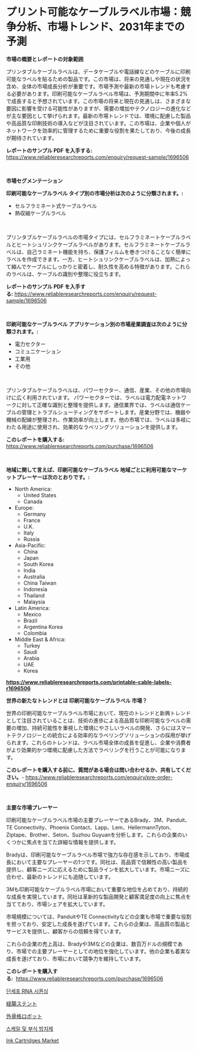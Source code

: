 <p><h1>プリント可能なケーブルラベル市場：競争分析、市場トレンド、2031年までの予測</h1></p><p><strong>市場の概要とレポートの対象範囲</strong></p>
<p><p>プリンタブルケーブルラベルは、データケーブルや電話線などのケーブルに印刷可能なラベルを貼るための製品です。この市場は、将来の見通しや現在の状況を含め、全体の市場成長分析が重要です。市場予測や最新の市場トレンドも考慮する必要があります。印刷可能なケーブルラベル市場は、予測期間中に年率5.2%で成長すると予想されています。この市場の将来と現在の見通しは、さまざまな要因に影響を受ける可能性がありますが、需要の増加やテクノロジーの進化などが主な要因として挙げられます。最新の市場トレンドでは、環境に配慮した製品や高品質な印刷技術の導入などが注目されています。この市場は、企業や個人がネットワークを効率的に管理するために重要な役割を果たしており、今後の成長が期待されています。</p></p>
<p><strong>レポートのサンプル PDF を入手する:</strong> <a href="https://www.reliableresearchreports.com/enquiry/request-sample/1696506">https://www.reliableresearchreports.com/enquiry/request-sample/1696506</a></p>
<p>&nbsp;</p>
<p><strong>市場セグメンテーション</strong></p>
<p><strong>印刷可能なケーブルラベル タイプ別の市場分析は次のように分類されます。:</strong></p>
<p><ul><li>セルフラミネート式ケーブルラベル</li><li>熱収縮ケーブルラベル</li></ul></p>
<p>&nbsp;</p>
<p><p>プリンタブルケーブルラベルの市場タイプには、セルフラミネートケーブルラベルとヒートシュリンクケーブルラベルがあります。セルフラミネートケーブルラベルは、自己ラミネート機能を持ち、保護フィルムを巻きつけることなく簡単にラベルを作成できます。一方、ヒートシュリンクケーブルラベルは、加熱によって縮んでケーブルにしっかりと密着し、耐久性を高める特徴があります。これらのラベルは、ケーブルの識別や整理に役立ちます。</p></p>
<p><strong>レポートのサンプル PDF を入手する:</strong>&nbsp;<a href="https://www.reliableresearchreports.com/enquiry/request-sample/1696506">https://www.reliableresearchreports.com/enquiry/request-sample/1696506</a></p>
<p>&nbsp;</p>
<p><strong> 印刷可能なケーブルラベル アプリケーション別の市場産業調査は次のように分類されます。:</strong></p>
<p><ul><li>電力セクター</li><li>コミュニケーション</li><li>工業用</li><li>その他</li></ul></p>
<p>&nbsp;</p>
<p><p>プリンタブルケーブルラベルは、パワーセクター、通信、産業、その他の市場向けに広く利用されています。 パワーセクターでは、ラベルは電力配電ネットワークに対して正確な識別と整理を提供します。通信業界では、ラベルは通信ケーブルの管理とトラブルシューティングをサポートします。産業分野では、機器や機械の配線が整理され、作業効率が向上します。他の市場では、ラベルは多岐にわたる用途に使用され、効果的なラベリングソリューションを提供します。</p></p>
<p><strong>このレポートを購入する:</strong>&nbsp; <a href="https://www.reliableresearchreports.com/purchase/1696506">https://www.reliableresearchreports.com/purchase/1696506</a></p>
<p>&nbsp;</p>
<p><strong>地域に関して言えば、印刷可能なケーブルラベル 地域ごとに利用可能なマーケットプレーヤーは次のとおりです。:</strong></p>
<p><ul>
    <li>
        North America:
        <ul>
            <li>United States</li>
            <li>Canada</li>
        </ul>
    </li>
    <li>
        Europe:
        <ul>
            <li>Germany</li>
            <li>France</li>
            <li>U.K.</li>
            <li>Italy</li>
            <li>Russia</li>
        </ul>
    </li>
    <li>
        Asia-Pacific:
        <ul>
            <li>China</li>
            <li>Japan</li>
            <li>South Korea</li>
            <li>India</li>
            <li>Australia</li>
            <li>China Taiwan</li>
            <li>Indonesia</li>
            <li>Thailand</li>
            <li>Malaysia</li>
        </ul>
    </li>
    <li>
        Latin America:
        <ul>
            <li>Mexico</li>
            <li>Brazil</li>
            <li>Argentina Korea</li>
            <li>Colombia</li>
        </ul>
    </li>
    <li>
        Middle East & Africa:
        <ul>
            <li>Turkey</li>
            <li>Saudi</li>
            <li>Arabia</li>
            <li>UAE</li>
            <li>Korea</li>
        </ul>
    </li>
    </ul></p>
<p><strong><a href="https://www.reliableresearchreports.com/printable-cable-labels-r1696506">https://www.reliableresearchreports.com/printable-cable-labels-r1696506</a></strong>&nbsp;</p>
<p><strong>世界の新たなトレンドとは 印刷可能なケーブルラベル 市場？</strong></p>
<p><p>世界の印刷可能なケーブルラベル市場において、現在のトレンドと新興トレンドとして注目されていることは、技術の進歩による高品質な印刷可能なラベルの需要の増加、持続可能性を重視した環境にやさしいラベルの開発、さらにはスマートテクノロジーとの統合による効率的なラベリングソリューションの採用が挙げられます。これらのトレンドは、ラベル市場全体の成長を促進し、企業や消費者がより効果的かつ環境に配慮した方法でラベリングを行うことが可能になります。</p></p>
<p><strong>このレポートを購入する前に、質問がある場合は問い合わせるか、共有してください。</strong>- <a href="https://www.reliableresearchreports.com/enquiry/pre-order-enquiry/1696506">https://www.reliableresearchreports.com/enquiry/pre-order-enquiry/1696506</a></p>
<p>&nbsp;</p>
<p><strong>主要な市場プレーヤー</strong></p>
<p><p>印刷可能なケーブルラベル市場の主要プレーヤーであるBrady、3M、Panduit、TE Connectivity、Phoenix Contact、Lapp、Lem、HellermannTyton、Ziptape、Brother、Seton、Suzhou Guyuanを分析します。これらの企業のいくつかに焦点を当てた詳細な情報を提供します。</p><p>Bradyは、印刷可能なケーブルラベル市場で強力な存在感を示しており、市場成長において主要なプレーヤーの1つです。同社は、高品質で信頼性の高い製品を提供し、顧客ニーズに応えるために製品ラインを拡大しています。市場ニーズに合わせ、最新のトレンドにも追随しています。</p><p>3Mも印刷可能なケーブルラベル市場において重要な地位を占めており、持続的な成長を実現しています。同社は革新的な製品開発と顧客満足度の向上に焦点を当てており、市場シェアを拡大しています。</p><p>市場規模については、PanduitやTE Connectivityなどの企業も市場で重要な役割を担っており、安定した成長を遂げています。これらの企業は、高品質の製品とサービスを提供し、顧客からの信頼を得ています。</p><p>これらの企業の売上高は、Bradyや3Mなどの企業は、数百万ドルの規模であり、市場での主要プレーヤーとしての地位を強化しています。他の企業も着実な成長を遂げており、市場において競争力を維持しています。</p></p>
<p><strong>このレポートを購入する:</strong>&nbsp;&nbsp;<a href="https://www.reliableresearchreports.com/purchase/1696506">https://www.reliableresearchreports.com/purchase/1696506</a></p>
<p><p><a href="https://medium.com/@bettietromp2023/%EB%8B%A8%EC%9D%BC-%EC%84%B8%ED%8F%AC-rna-%EC%8B%9C%ED%80%80%EC%8B%B1-%EC%8B%9C%EC%9E%A5-%EA%B7%9C%EB%AA%A8-%EB%B0%8F-%EC%8B%9C%EC%9E%A5-%EB%8F%99%ED%96%A5-%EC%99%84%EC%A0%84%ED%95%9C-%EC%82%B0%EC%97%85-%EA%B0%9C%EC%9A%94-2024%EB%85%84%EB%B6%80%ED%84%B0-2031%EB%85%84%EA%B9%8C%EC%A7%80-b85deb080d34">단세포 RNA 시퀀싱</a></p><p><a href="https://medium.com/@jewelmohr96/2024%E5%B9%B4%E3%81%8B%E3%82%892031%E5%B9%B4%E3%81%AE%E6%9C%9F%E9%96%93%E3%81%AB%E4%BA%88%E6%B8%AC%E3%81%95%E3%82%8C%E3%82%8B%E3%82%A8%E3%83%B3%E3%83%86%E3%83%A9%E3%83%AB%E3%82%B9%E3%83%86%E3%83%B3%E3%83%88%E3%81%AE%E5%B8%82%E5%A0%B4%E5%8B%95%E5%90%91%E3%81%A8%E5%B8%82%E5%A0%B4%E5%88%86%E6%9E%90-102faf6ced8f">経腸ステント</a></p><p><a href="https://medium.com/@jewelmohr96/%E3%82%A8%E3%82%AF%E3%82%BD%E3%82%B9%E3%82%B1%E3%83%AB%E3%83%88%E3%83%B3%E3%83%AD%E3%83%9C%E3%83%83%E3%83%88%E5%B8%82%E5%A0%B4%E3%82%A4%E3%83%B3%E3%82%B5%E3%82%A4%E3%83%88-%E5%B8%82%E5%A0%B4%E5%8B%95%E5%90%91-%E6%88%90%E9%95%B7-2024%E5%B9%B4%E3%81%8B%E3%82%892031%E5%B9%B4%E3%81%BE%E3%81%A7%E3%81%AE%E4%BA%88%E6%B8%AC-6a8dba6e97bd">外骨格ロボット</a></p><p><a href="https://medium.com/@reinaurphy35/%EA%B7%9C%EB%AA%A8-%EB%B0%8F-%EB%B6%80%EC%8B%9D-%EC%96%B5%EC%A0%9C%EC%A0%9C-%EC%8B%9C%EC%9E%A5-%EA%B7%9C%EB%AA%A8-%EB%B0%8F-%EC%8B%9C%EC%9E%A5-%EB%8F%99%ED%96%A5-%EC%82%B0%EC%97%85-%EC%A0%84%EB%B0%98%EC%A0%81%EC%9D%B8-%EA%B0%9C%EC%9A%94-2024%EB%85%84%EB%B6%80%ED%84%B0-2031%EB%85%84%EA%B9%8C%EC%A7%80-4cb10c9b9563">스케일 및 부식 방지제</a></p><p><a href="https://github.com/Chiragrp22/Market-Research-Report-List-4/blob/main/ink-cartridges-market.md">Ink Cartridges Market</a></p></p>